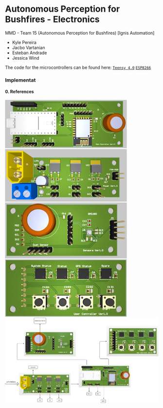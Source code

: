 #  Autonomous Perception for Bushfires - Electronics
MMD - Team 15 (Autonomous Perception for Bushfires) [Ignis Automation]
- Kyle Pereira
- Jacbo Vartanian
- Esteban Andrade
- Jessica  Wind

The code for the microcontrollers can be found here:
[`Teensy 4.0`](https://github.com/lihuang3/ur5_ROS-Gazebo/blob/master/ur5_vision.py)
[`ESP8266`](https://github.com/lihuang3/ur5_ROS-Gazebo/blob/master/ur5_vision.py)

### Implementat


#### 0. References


<img src="https://github.com/kyleprr/Autonomous-Perception-Bushfires-Electronics/blob/main/Images/Main-Controller.jpg" width="400">

<img src="https://github.com/kyleprr/Autonomous-Perception-Bushfires-Electronics/blob/main/Images/Power-Management.jpg" width="400">


<img src="https://github.com/kyleprr/Autonomous-Perception-Bushfires-Electronics/blob/main/Images/Sensors.jpg" width="400">

<img src="https://github.com/kyleprr/Autonomous-Perception-Bushfires-Electronics/blob/main/Images/User-Controller.jpg" width="400">



<img src="https://github.com/kyleprr/Autonomous-Perception-Bushfires-Electronics/blob/main/Images/Connections.png" width="1200">
